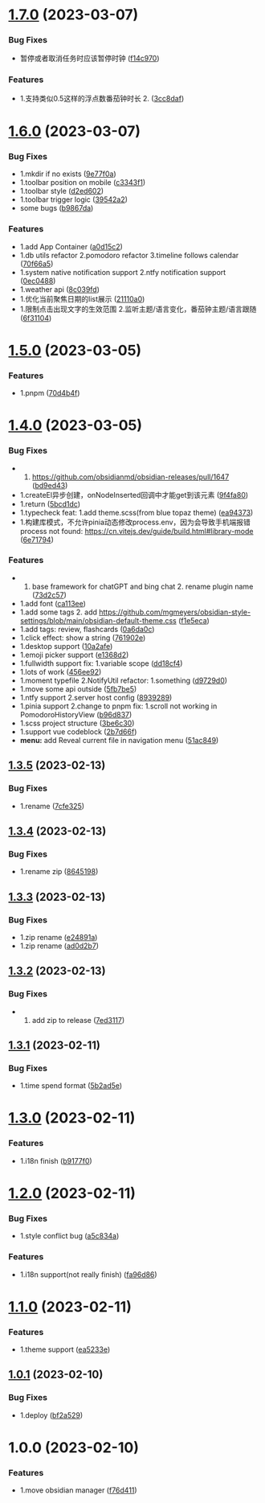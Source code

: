 # [1.7.0](https://github.com/JuckZ/awesome-brain-manager/compare/1.6.0...1.7.0) (2023-03-07)


### Bug Fixes

* 暂停或者取消任务时应该暂停时钟 ([f14c970](https://github.com/JuckZ/awesome-brain-manager/commit/f14c9705dbd2de9dd53061bae023b8386b8172a7))


### Features

* 1.支持类似0.5这样的浮点数番茄钟时长 2. ([3cc8daf](https://github.com/JuckZ/awesome-brain-manager/commit/3cc8daf712849a5b1c522df42e96662a600903a2))

# [1.6.0](https://github.com/JuckZ/awesome-brain-manager/compare/1.5.0...1.6.0) (2023-03-07)


### Bug Fixes

* 1.mkdir if no exists ([9e77f0a](https://github.com/JuckZ/awesome-brain-manager/commit/9e77f0a1566e1b78ef0755b7e5fab234d587e5fe))
* 1.toolbar position on mobile ([c3343f1](https://github.com/JuckZ/awesome-brain-manager/commit/c3343f1cb5b6a3d666052a2ff6cbcb0611bced0d))
* 1.toolbar style ([d2ed602](https://github.com/JuckZ/awesome-brain-manager/commit/d2ed60242ca42ed9e7249f9aed94643ed1a9b81c))
* 1.toolbar trigger logic ([39542a2](https://github.com/JuckZ/awesome-brain-manager/commit/39542a27cbc0f8ef0ed4aa2cee7e422d5326004d))
* some bugs ([b9867da](https://github.com/JuckZ/awesome-brain-manager/commit/b9867da0cf4283a7ff3d57ee9b042cec4cf21491))


### Features

* 1.add App Container ([a0d15c2](https://github.com/JuckZ/awesome-brain-manager/commit/a0d15c28ffe08b9b5fe542980cf23c92e4335a94))
* 1.db utils refactor 2.pomodoro refactor 3.timeline follows calendar ([70f66a5](https://github.com/JuckZ/awesome-brain-manager/commit/70f66a53470e59c9cb7913fede9f0d53941fda09))
* 1.system native notification support 2.ntfy notification support ([0ec0488](https://github.com/JuckZ/awesome-brain-manager/commit/0ec04882788b137f3a997240befda078d6593cf5))
* 1.weather api ([8c039fd](https://github.com/JuckZ/awesome-brain-manager/commit/8c039fd455054423b5090672220d0e2f0e857dcd))
* 1.优化当前聚焦日期的list展示 ([21110a0](https://github.com/JuckZ/awesome-brain-manager/commit/21110a051f6cfbb230bd273417b7ba6bafd55c4b))
* 1.限制点击出现文字的生效范围 2.监听主题/语言变化，番茄钟主题/语言跟随 ([6f31104](https://github.com/JuckZ/awesome-brain-manager/commit/6f311047b1322d4e17a8840badbfdd530141fa5c))

# [1.5.0](https://github.com/JuckZ/awesome-brain-manager/compare/1.4.0...1.5.0) (2023-03-05)


### Features

* 1.pnpm ([70d4b4f](https://github.com/JuckZ/awesome-brain-manager/commit/70d4b4f0261743107e522282cf4131bbdc9ce981))

# [1.4.0](https://github.com/JuckZ/awesome-brain-manager/compare/1.3.5...1.4.0) (2023-03-05)


### Bug Fixes

* 1. https://github.com/obsidianmd/obsidian-releases/pull/1647 ([bd9ed43](https://github.com/JuckZ/awesome-brain-manager/commit/bd9ed4395579750744e27b01fca87f42303f070e))
* 1.createEl异步创建，onNodeInserted回调中才能get到该元素 ([9f4fa80](https://github.com/JuckZ/awesome-brain-manager/commit/9f4fa8012ac88b747e1801b922896d7acd1a3678))
* 1.return ([5bcd1dc](https://github.com/JuckZ/awesome-brain-manager/commit/5bcd1dceea6db4b11b45a35094bd1745abffe39a))
* 1.typecheck feat: 1.add theme.scss(from blue topaz theme) ([ea94373](https://github.com/JuckZ/awesome-brain-manager/commit/ea9437335645f4b574d30648c6c57bc9f9460269))
* 1.构建库模式，不允许pinia动态修改process.env，因为会导致手机端报错 process not found: https://cn.vitejs.dev/guide/build.html#library-mode ([6e71794](https://github.com/JuckZ/awesome-brain-manager/commit/6e71794a2d39776dc2f9bb755f1bddac50ab8c93))


### Features

* 1. base framework for chatGPT and bing chat 2. rename plugin name ([73d2c57](https://github.com/JuckZ/awesome-brain-manager/commit/73d2c5750921db9488fe37e25b1d1f70a058f57b))
* 1.add font ([ca113ee](https://github.com/JuckZ/awesome-brain-manager/commit/ca113ee024f894f6a774a17e4a01b840c88185aa))
* 1.add some tags 2. add https://github.com/mgmeyers/obsidian-style-settings/blob/main/obsidian-default-theme.css ([f1e5eca](https://github.com/JuckZ/awesome-brain-manager/commit/f1e5ecaa002281582f7cf38aa6d2aba2110871c2))
* 1.add tags: review, flashcards ([0a6da0c](https://github.com/JuckZ/awesome-brain-manager/commit/0a6da0c44e563ef06ae077bd454f5361f4445e97))
* 1.click effect: show a string ([761902e](https://github.com/JuckZ/awesome-brain-manager/commit/761902eade63c6381b676d355cad5b9c4bc53176))
* 1.desktop support ([10a2afe](https://github.com/JuckZ/awesome-brain-manager/commit/10a2afe434288380dbbb48304c0754818aeef785))
* 1.emoji picker support ([e1368d2](https://github.com/JuckZ/awesome-brain-manager/commit/e1368d2b0c2d4270c45782f6dc7bf57ca2f01e03))
* 1.fullwidth support fix: 1.variable scope ([dd18cf4](https://github.com/JuckZ/awesome-brain-manager/commit/dd18cf401a06f9b4b35e3bb53070a4845cb4488d))
* 1.lots of work ([456ee92](https://github.com/JuckZ/awesome-brain-manager/commit/456ee920964271bc4ba54fa357ff1a4048a02cf0))
* 1.moment typefile 2.NotifyUtil refactor: 1.something ([d9729d0](https://github.com/JuckZ/awesome-brain-manager/commit/d9729d012817289827962af2bf1673c53d08fe1d))
* 1.move some api outside ([5fb7be5](https://github.com/JuckZ/awesome-brain-manager/commit/5fb7be5b085adec3b26946f600e5027a6d616dbe))
* 1.ntfy support 2.server host config ([8939289](https://github.com/JuckZ/awesome-brain-manager/commit/89392893dd0080860c8d6f677425080af1ed7ed4))
* 1.pinia support 2.change to pnpm fix: 1.scroll not working in PomodoroHistoryView ([b96d837](https://github.com/JuckZ/awesome-brain-manager/commit/b96d837f129fd1fd32c2eef46160c0d3577480c8))
* 1.scss project structure ([3be6c30](https://github.com/JuckZ/awesome-brain-manager/commit/3be6c300d59b133f503f8c4b39c675b7ab9b0a5b))
* 1.support vue codeblock ([2b7d66f](https://github.com/JuckZ/awesome-brain-manager/commit/2b7d66f980a7143265ade884a4c9ad7c92bc203b))
* **menu:** add Reveal current file in navigation menu ([51ac849](https://github.com/JuckZ/awesome-brain-manager/commit/51ac849dbd96b33306f4e0cb4c4b02fefdce03b2))

## [1.3.5](https://github.com/JuckZ/awesome-brain-manager/compare/1.3.4...1.3.5) (2023-02-13)


### Bug Fixes

* 1.rename ([7cfe325](https://github.com/JuckZ/awesome-brain-manager/commit/7cfe3251712ba4c28c190954e29b042f1f89b806))

## [1.3.4](https://github.com/JuckZ/awesome-brain-manager/compare/1.3.3...1.3.4) (2023-02-13)


### Bug Fixes

* 1.rename zip ([8645198](https://github.com/JuckZ/awesome-brain-manager/commit/86451986e02e6430a523def5879a675624c87bab))

## [1.3.3](https://github.com/JuckZ/awesome-brain-manager/compare/1.3.2...1.3.3) (2023-02-13)


### Bug Fixes

* 1.zip rename ([e24891a](https://github.com/JuckZ/awesome-brain-manager/commit/e24891ac021de8c21b251f0758599ac0e16b103f))
* 1.zip rename ([ad0d2b7](https://github.com/JuckZ/awesome-brain-manager/commit/ad0d2b70392894582438a7e0aa8a249e686b7bc2))

## [1.3.2](https://github.com/JuckZ/awesome-brain-manager/compare/1.3.1...1.3.2) (2023-02-13)


### Bug Fixes

* 1. add zip to release ([7ed3117](https://github.com/JuckZ/awesome-brain-manager/commit/7ed3117c4b5695b3dc78abd6eafe5b3563ff72d2))

## [1.3.1](https://github.com/JuckZ/awesome-brain-manager/compare/1.3.0...1.3.1) (2023-02-11)


### Bug Fixes

* 1.time spend format ([5b2ad5e](https://github.com/JuckZ/awesome-brain-manager/commit/5b2ad5ecbbdce39838ff340317bb5bf97056f7a7))

# [1.3.0](https://github.com/JuckZ/awesome-brain-manager/compare/1.2.0...1.3.0) (2023-02-11)


### Features

* 1.i18n finish ([b9177f0](https://github.com/JuckZ/awesome-brain-manager/commit/b9177f09c2a3a614aafade6ab44f55cc215010b9))

# [1.2.0](https://github.com/JuckZ/awesome-brain-manager/compare/1.1.0...1.2.0) (2023-02-11)


### Bug Fixes

* 1.style conflict bug ([a5c834a](https://github.com/JuckZ/awesome-brain-manager/commit/a5c834ae55cd7b84e6a94ec531f3c50623ef6191))


### Features

* 1.i18n support(not really finish) ([fa96d86](https://github.com/JuckZ/awesome-brain-manager/commit/fa96d865fd2f56c42c3365cd6c6bf2a8ecf6e496))

# [1.1.0](https://github.com/JuckZ/awesome-brain-manager/compare/1.0.1...1.1.0) (2023-02-11)


### Features

* 1.theme support ([ea5233e](https://github.com/JuckZ/awesome-brain-manager/commit/ea5233e403f4c4cf87c17662de1e17b27adb2070))

## [1.0.1](https://github.com/JuckZ/awesome-brain-manager/compare/v1.0.0...1.0.1) (2023-02-10)


### Bug Fixes

* 1.deploy ([bf2a529](https://github.com/JuckZ/awesome-brain-manager/commit/bf2a5290865c8002224c833b66ba8762e86c3d11))

# 1.0.0 (2023-02-10)


### Features

* 1.move obsidian manager ([f76d411](https://github.com/JuckZ/awesome-brain-manager/commit/f76d411fef19c3060e5955d52293e4fea3fea431))
